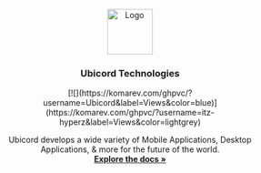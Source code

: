 <br />
<div align="center">
  <a href="https://github.com/Ubicord">
    <img src="https://avatars.githubusercontent.com/u/129566032?s=200&v=4" alt="Logo" width="80" height="80">
  </a>

  <h3 align="center">Ubicord Technologies</h3>
  [![](https://komarev.com/ghpvc/?username=Ubicord&label=Views&color=blue)](https://komarev.com/ghpvc/?username=itz-hyperz&amp;label=Views&amp;color=lightgrey)

  <p align="center">
    Ubicord develops a wide variety of Mobile Applications, Desktop Applications, & more for the future of the world.
    <br />
    <a href="https://docs.ubicord.com"><strong>Explore the docs »</strong></a>
